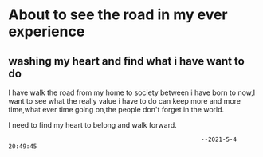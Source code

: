 # About to see the road in my ever experience

## washing my heart and find what i have want to do

I have walk the road from my home to society between i have born to now,I want to see what the really value i have to do can
keep more and more time,what ever time going on,the people don't forget in the world.

I need to find my heart to belong and walk forward.

                                                          --2021-5-4 20:49:45

